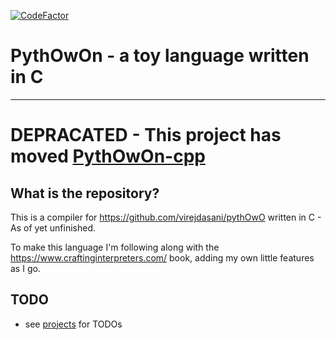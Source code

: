 [![CodeFactor](https://www.codefactor.io/repository/github/ufifty50/pythowon-compiler/badge/master)](https://www.codefactor.io/repository/github/ufifty50/pythowon-compiler/overview/master)
# PythOwOn - a toy language written in C
------------------------------
# DEPRACATED - This project has moved [PythOwOn-cpp](https://github.com/UFifty50/pythOwOn-cpp/)
## What is the repository?
This is a compiler for https://github.com/virejdasani/pythOwO written in C - As of yet unfinished.

To make this language I'm following along with the https://www.craftinginterpreters.com/ book, adding my own little features as I go.

## TODO
- see [projects](https://github.com/users/UFifty50/projects/1) for TODOs
